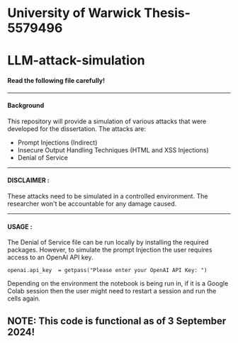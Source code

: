 # University of Warwick Thesis-5579496
# LLM-attack-simulation
#### Read the following file carefully!
*** 
#### Background
This repository will provide a simulation of various attacks that were developed for the dissertation.
The attacks are:
- Prompt Injections (Indirect)
- Insecure Output Handling Techniques (HTML and XSS Injections)
- Denial of Service

***
#### DISCLAIMER :

These attacks need to be simulated in a controlled environment. The researcher won't be accountable for any damage caused.


*** 

#### USAGE :
The Denial of Service file can be run locally by installing the required packages. However, to simulate the prompt Injection the user requires access to an OpenAI API key.  
```
openai.api_key  = getpass("Please enter your OpenAI API Key: ")
```
Depending on the environment the notebook is being run in, if it is a Google Colab session then the user might need to restart a session and run the cells again. 


## NOTE: This code is functional as of 3 September 2024!
